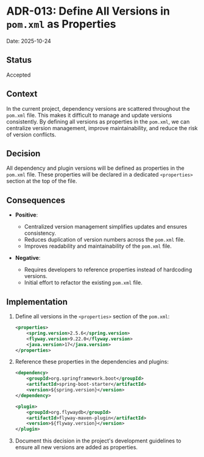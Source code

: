# ADR-013: Define All Versions in `pom.xml` as Properties

Date: 2025-10-24

## Status

Accepted

## Context

In the current project, dependency versions are scattered throughout the `pom.xml` file. This makes
it difficult to manage and update versions consistently. By defining all versions as properties in
the `pom.xml`, we can centralize version management, improve maintainability, and reduce the risk of
version conflicts.

## Decision

All dependency and plugin versions will be defined as properties in the `pom.xml` file. These
properties will be declared in a dedicated `<properties>` section at the top of the file.

## Consequences

- **Positive**:
    - Centralized version management simplifies updates and ensures consistency.
    - Reduces duplication of version numbers across the `pom.xml` file.
    - Improves readability and maintainability of the `pom.xml` file.

- **Negative**:
    - Requires developers to reference properties instead of hardcoding versions.
    - Initial effort to refactor the existing `pom.xml` file.

## Implementation

1. Define all versions in the `<properties>` section of the `pom.xml`:
   ```xml
   <properties>
       <spring.version>2.5.6</spring.version>
       <flyway.version>9.22.0</flyway.version>
       <java.version>17</java.version>
   </properties>
   ```

2. Reference these properties in the dependencies and plugins:
   ```xml
   <dependency>
       <groupId>org.springframework.boot</groupId>
       <artifactId>spring-boot-starter</artifactId>
       <version>${spring.version}</version>
   </dependency>

   <plugin>
       <groupId>org.flywaydb</groupId>
       <artifactId>flyway-maven-plugin</artifactId>
       <version>${flyway.version}</version>
   </plugin>
   ```

3. Document this decision in the project's development guidelines to ensure all new versions are
   added as properties.
